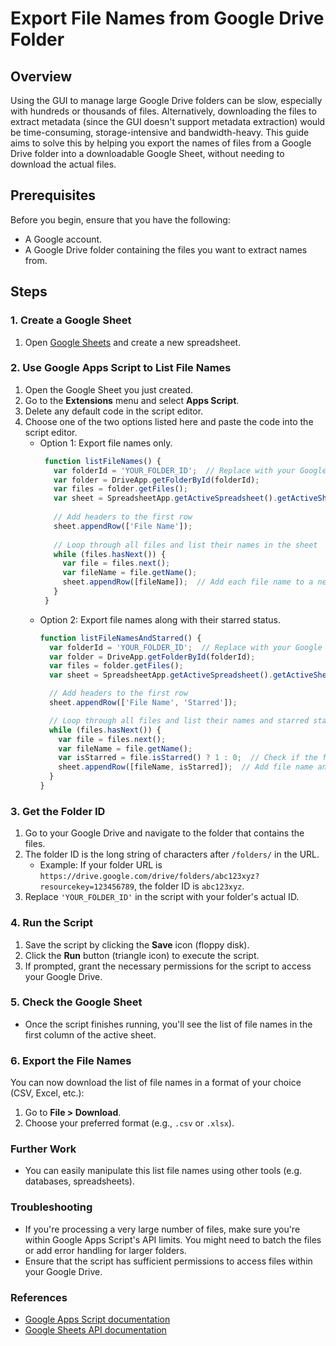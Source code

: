 # Export File Names from Google Drive Folder

## Overview

Using the GUI to manage large Google Drive folders can be slow, especially with hundreds or thousands of files. Alternatively, downloading the files to extract metadata (since the GUI doesn't support metadata extraction) would be time-consuming, storage-intensive and bandwidth-heavy. This guide aims to solve this by helping you export the names of files from a Google Drive folder into a downloadable Google Sheet, without needing to download the actual files.

## Prerequisites

Before you begin, ensure that you have the following:

- A Google account.
- A Google Drive folder containing the files you want to extract names from.

## Steps

### 1. Create a Google Sheet
1. Open [Google Sheets](https://sheets.google.com) and create a new spreadsheet.

### 2. Use Google Apps Script to List File Names
1. Open the Google Sheet you just created.
2. Go to the **Extensions** menu and select **Apps Script**.
3. Delete any default code in the script editor.
4. Choose one of the two options listed here and paste the code into the script editor.
   - Option 1: Export file names only.
     ```javascript
      function listFileNames() {
        var folderId = 'YOUR_FOLDER_ID';  // Replace with your Google Drive folder ID
        var folder = DriveApp.getFolderById(folderId);
        var files = folder.getFiles();
        var sheet = SpreadsheetApp.getActiveSpreadsheet().getActiveSheet();
      
        // Add headers to the first row
        sheet.appendRow(['File Name']);
      
        // Loop through all files and list their names in the sheet
        while (files.hasNext()) {
          var file = files.next();
          var fileName = file.getName();
          sheet.appendRow([fileName]);  // Add each file name to a new row
        }
      }
      ``` 
   - Option 2: Export file names along with their starred status.
     ```javascript
     function listFileNamesAndStarred() {
       var folderId = 'YOUR_FOLDER_ID';  // Replace with your Google Drive folder ID
       var folder = DriveApp.getFolderById(folderId);
       var files = folder.getFiles();
       var sheet = SpreadsheetApp.getActiveSpreadsheet().getActiveSheet();
     
       // Add headers to the first row
       sheet.appendRow(['File Name', 'Starred']);
     
       // Loop through all files and list their names and starred status in the sheet
       while (files.hasNext()) {
         var file = files.next();
         var fileName = file.getName();
         var isStarred = file.isStarred() ? 1 : 0;  // Check if the file is starred
         sheet.appendRow([fileName, isStarred]);  // Add file name and starred status to a new row
       }
     }
     ```

### 3. Get the Folder ID
1. Go to your Google Drive and navigate to the folder that contains the files.
2. The folder ID is the long string of characters after `/folders/` in the URL.
   - Example: If your folder URL is `https://drive.google.com/drive/folders/abc123xyz?resourcekey=123456789`, the folder ID is `abc123xyz`.
3. Replace `'YOUR_FOLDER_ID'` in the script with your folder's actual ID.

### 4. Run the Script
1. Save the script by clicking the **Save** icon (floppy disk).
2. Click the **Run** button (triangle icon) to execute the script.
3. If prompted, grant the necessary permissions for the script to access your Google Drive.

### 5. Check the Google Sheet
- Once the script finishes running, you'll see the list of file names in the first column of the active sheet.

### 6. Export the File Names
You can now download the list of file names in a format of your choice (CSV, Excel, etc.):
1. Go to **File > Download**.
2. Choose your preferred format (e.g., `.csv` or `.xlsx`).

### Further Work
- You can easily manipulate this list file names using other tools (e.g. databases, spreadsheets).

### Troubleshooting
- If you're processing a very large number of files, make sure you're within Google Apps Script's API limits. You might need to batch the files or add error handling for larger folders.
- Ensure that the script has sufficient permissions to access files within your Google Drive.

### References
- [Google Apps Script documentation](https://developers.google.com/apps-script/guides/drive)
- [Google Sheets API documentation](https://developers.google.com/sheets/api)
